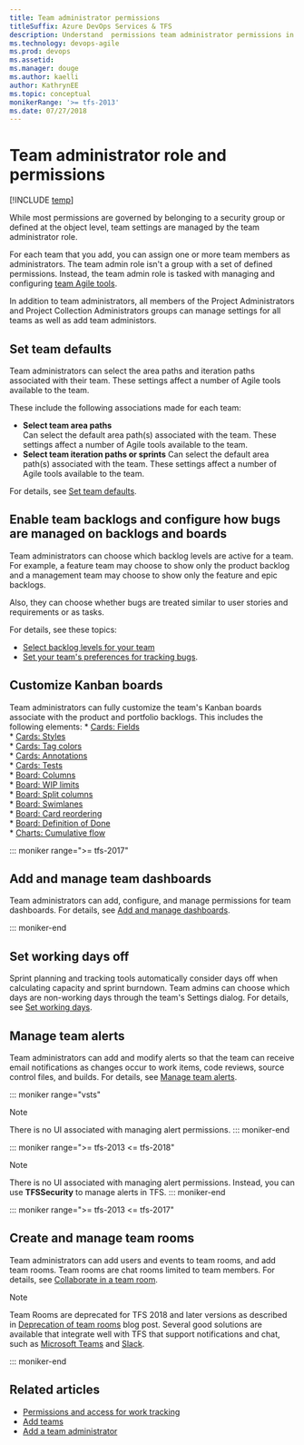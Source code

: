 ```yaml
---
title: Team administrator permissions
titleSuffix: Azure DevOps Services & TFS
description: Understand  permissions team administrator permissions in Azure DevOps Services & Team Foundation Server  
ms.technology: devops-agile
ms.prod: devops
ms.assetid:  
ms.manager: douge
ms.author: kaelli
author: KathrynEE
ms.topic: conceptual
monikerRange: '>= tfs-2013'
ms.date: 07/27/2018
---
```


# Team administrator role and permissions

[!INCLUDE [temp](../../_shared/version-vsts-tfs-all-versions.md)]

While most permissions are governed by belonging to a security group or defined at the object level, team settings are managed by the team administrator role.

For each team that you add, you can assign one or more team members as administrators. The team admin role isn't a group with a set of defined permissions. Instead, the team admin role is tasked with managing and configuring [team Agile tools](about-teams-and-settings.md).  

In addition to team administrators, all members of the Project Administrators and Project Collection Administrators groups can manage settings for all teams as well as add team administors. 

## Set team defaults 

Team administrators can select the area paths and iteration paths associated with their team. These settings affect a number of Agile tools available to the team. 

These include the following associations made for each team:  

- **Select team area paths**   
	Can select the default area path(s) associated with the team. These settings affect a number of Agile tools available to the team.	
- **Select team iteration paths or sprints** 
	Can select the default area path(s) associated with the team. These settings affect a number of Agile tools available to the team. 
 
For details, see [Set team defaults](set-team-defaults.md). 

## Enable team backlogs and configure how bugs are managed on backlogs and boards    

Team administrators can choose which backlog levels are active for a team. For example, a feature team may choose to show only the product backlog and a management team may choose to show only the feature and epic backlogs. 

Also, they can choose whether bugs are treated similar to user stories and requirements or as tasks. 

For details, see these topics: 
- [Select backlog levels for your team](select-backlog-navigation-levels.md)
- [Set your team's preferences for tracking bugs](show-bugs-on-backlog.md).

## Customize  Kanban boards 
	
Team administrators can fully customize the team's Kanban boards associate with the product and portfolio backlogs. This includes the following elements:
	* [Cards: Fields](../../boards/boards/customize-cards.md#kanban-board)  
	* [Cards: Styles](../../boards/boards/customize-cards.md#style-rule)  
	* [Cards: Tag colors](../../boards/boards/customize-cards.md#color-tags)  
	* [Cards: Annotations](../../boards/boards/customize-cards.md#annotations)  
	* [Cards: Tests](../../boards/boards/customize-cards.md#tests)  
	* [Board: Columns](../../boards/boards/add-columns.md)  
	* [Board: WIP limits](../../boards/boards/wip-limits.md)    
	* [Board: Split columns](../../boards/boards/split-columns.md)   
	* [Board: Swimlanes](../../boards/boards/expedite-work.md)  
	* [Board: Card reordering](../../boards/boards/reorder-cards.md)  
	* [Board: Definition of Done](../../boards/boards/definition-of-done.md)  
	* [Charts: Cumulative flow](../../report/dashboards/cumulative-flow.md#configure) 


::: moniker range=">= tfs-2017" 

## Add and manage team dashboards   

Team administrators can add, configure, and manage permissions for team dashboards. For details, see [Add and manage dashboards](../../report/dashboards/dashboard-permissions.md#set-permissions). 

::: moniker-end

## Set working days off    	
	
Sprint planning and tracking tools automatically consider days off when calculating capacity and sprint burndown. Team admins can choose which days are non-working days through the team's Settings dialog. For details, see [Set working days](set-working-days.md).


## Manage team alerts 

Team administrators can add and modify alerts so that the team can receive email notifications as changes occur to work items, code reviews, source control files, and builds. For details, see [Manage team alerts](../../notifications/howto-manage-team-notifications.md).

::: moniker range="vsts" 
> [!NOTE]  
> There is no UI associated with managing alert permissions. 
::: moniker-end


::: moniker range=">= tfs-2013 <= tfs-2018" 
> [!NOTE]  
> There is no UI associated with managing alert permissions. Instead, you can use **TFSSecurity** to manage alerts in TFS. 
::: moniker-end



<a id="team-rooms" />

::: moniker range=">= tfs-2013 <= tfs-2017"
## Create and manage team rooms 

Team administrators can add users and events to team rooms, and add team rooms. Team rooms are chat rooms limited to team members. For details, see [Collaborate in a team room](../../notifications/collaborate-in-a-team-room.md).  

> [!NOTE]  
> Team Rooms are deprecated for TFS 2018 and later versions as described in [Deprecation of team rooms](https://blogs.msdn.microsoft.com/devops/2017/01/04/deprecation-of-the-team-rooms-in-team-services-and-tfs/) blog post. Several good solutions are available that integrate well with TFS that support notifications and chat, such as [Microsoft Teams](../../service-hooks/services/teams.md) and [Slack](../../service-hooks/services/slack.md).   

::: moniker-end

## Related articles

- [Permissions and access for work tracking](../security/permissions-access-work-tracking.md) 
- [Add teams](add-teams.md) 
- [Add a team administrator](add-team-administrator.md) 